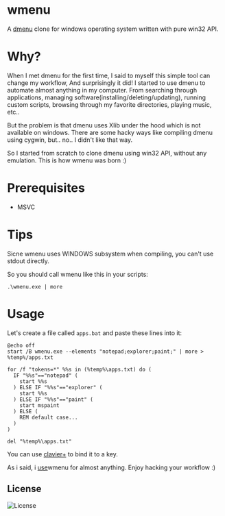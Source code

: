 # wmenu
A [dmenu](https://tools.suckless.org/dmenu/) clone for windows operating system written with pure win32 API.

# Why?
When I met dmenu for the first time, I said to myself this simple tool can change my workflow, And surprisingly it did!
I started to use dmenu to automate almost anything in my computer.
From searching through applications, managing software(installing/deleting/updating), running custom scripts, browsing through my favorite directories, playing music, etc..

But the problem is that dmenu uses Xlib under the hood which is not available on windows. There are some hacky ways like compiling dmenu using cygwin, but.. no.. I didn't like that way.

So I started from scratch to clone dmenu using win32 API, without any emulation. This is how wmenu was born :)

# Prerequisites
- MSVC

# Tips
Sicne wmenu uses WINDOWS subsystem when compiling, you can't use stdout directly.

So you should call wmenu like this in your scripts: 

`.\wmenu.exe | more`

# Usage

Let's create a file called `apps.bat` and paste these lines into it:
```
@echo off
start /B wmenu.exe --elements "notepad;explorer;paint;" | more > %temp%/apps.txt

for /f "tokens=*" %%s in (%temp%\apps.txt) do (
  IF "%%s"=="notepad" (
	start %%s
  ) ELSE IF "%%s"=="explorer" (
	start %%s
  ) ELSE IF "%%s"=="paint" (
	start mspaint
  ) ELSE (
	REM default case...
  )
)

del "%temp%\apps.txt"
```

You can use [clavier+](https://github.com/guilryder/clavier-plus) to bind it to a key.

As i said, i [use](https://github.com/LinArcX/winconf/tree/master/wmenu)wmenu for almost anything. Enjoy hacking your workflow :)

## License
![License](https://img.shields.io/github/license/LinArcX/wmenu.svg)
